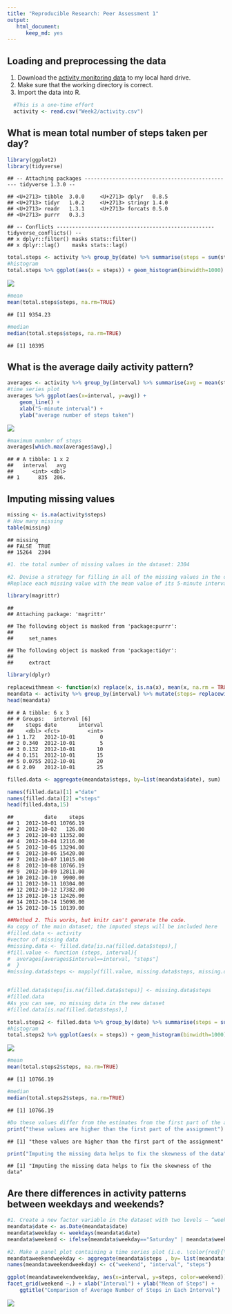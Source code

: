 ```yaml
---
title: "Reproducible Research: Peer Assessment 1"
output: 
   html_document: 
      keep_md: yes
---
```


## Loading and preprocessing the data
1. Download the [activity monitoring data](https://d396qusza40orc.cloudfront.net/repdata%2Fdata%2Factivity.zip) to my local hard drive.
2. Make sure that the working directory is correct. 
3. Import the data into R.

```r
  #This is a one-time effort
  activity <- read.csv("Week2/activity.csv")
```


## What is mean total number of steps taken per day?

```r
library(ggplot2)
library(tidyverse)
```

```
## -- Attaching packages ------------------------------------------------ tidyverse 1.3.0 --
```

```
## <U+2713> tibble  3.0.0     <U+2713> dplyr   0.8.5
## <U+2713> tidyr   1.0.2     <U+2713> stringr 1.4.0
## <U+2713> readr   1.3.1     <U+2713> forcats 0.5.0
## <U+2713> purrr   0.3.3
```

```
## -- Conflicts --------------------------------------------------- tidyverse_conflicts() --
## x dplyr::filter() masks stats::filter()
## x dplyr::lag()    masks stats::lag()
```

```r
total.steps <- activity %>% group_by(date) %>% summarise(steps = sum(steps, na.rm = T))
#histogram
total.steps %>% ggplot(aes(x = steps)) + geom_histogram(binwidth=1000) + ggtitle("Total Number of Steps Taken Each Day") 
```

![](PA1_template_files/figure-html/total%20number%20of%20steps-1.png)

```r
#mean
mean(total.steps$steps, na.rm=TRUE)
```

```
## [1] 9354.23
```

```r
#median
median(total.steps$steps, na.rm=TRUE)
```

```
## [1] 10395
```


## What is the average daily activity pattern?

```r
averages <- activity %>% group_by(interval) %>% summarise(avg = mean(steps, na.rm = TRUE))
#time series plot
averages %>% ggplot(aes(x=interval, y=avg)) +
    geom_line() +
    xlab("5-minute interval") +
    ylab("average number of steps taken")
```

![](PA1_template_files/figure-html/daily%20average-1.png)<!-- -->

```r
#maximum number of steps
averages[which.max(averages$avg),]
```

```
## # A tibble: 1 x 2
##   interval   avg
##      <int> <dbl>
## 1      835  206.
```


## Imputing missing values


```r
missing <- is.na(activity$steps)
# How many missing
table(missing)
```

```
## missing
## FALSE  TRUE 
## 15264  2304
```

```r
#1. the total number of missing values in the dataset: 2304
```


```r
#2. Devise a strategy for filling in all of the missing values in the dataset.
#Replace each missing value with the mean value of its 5-minute interval

library(magrittr)
```

```
## 
## Attaching package: 'magrittr'
```

```
## The following object is masked from 'package:purrr':
## 
##     set_names
```

```
## The following object is masked from 'package:tidyr':
## 
##     extract
```

```r
library(dplyr)

replacewithmean <- function(x) replace(x, is.na(x), mean(x, na.rm = TRUE))
meandata <- activity %>% group_by(interval) %>% mutate(steps= replacewithmean(steps))
head(meandata)
```

```
## # A tibble: 6 x 3
## # Groups:   interval [6]
##    steps date       interval
##    <dbl> <fct>         <int>
## 1 1.72   2012-10-01        0
## 2 0.340  2012-10-01        5
## 3 0.132  2012-10-01       10
## 4 0.151  2012-10-01       15
## 5 0.0755 2012-10-01       20
## 6 2.09   2012-10-01       25
```

```r
filled.data <- aggregate(meandata$steps, by=list(meandata$date), sum)

names(filled.data)[1] ="date"
names(filled.data)[2] ="steps"
head(filled.data,15)
```

```
##          date    steps
## 1  2012-10-01 10766.19
## 2  2012-10-02   126.00
## 3  2012-10-03 11352.00
## 4  2012-10-04 12116.00
## 5  2012-10-05 13294.00
## 6  2012-10-06 15420.00
## 7  2012-10-07 11015.00
## 8  2012-10-08 10766.19
## 9  2012-10-09 12811.00
## 10 2012-10-10  9900.00
## 11 2012-10-11 10304.00
## 12 2012-10-12 17382.00
## 13 2012-10-13 12426.00
## 14 2012-10-14 15098.00
## 15 2012-10-15 10139.00
```

```r
##Method 2. This works, but knitr can't generate the code. 
#a copy of the main dataset; the imputed steps will be included here
#filled.data <- activity
#vector of missing data
#missing.data <- filled.data[is.na(filled.data$steps),]
#fill.value <- function (steps, interval){ 
#  averages[averages$interval==interval, "steps"]
#  }
#missing.data$steps <- mapply(fill.value, missing.data$steps, missing.data$interval, SIMPLIFY = TRUE)


#filled.data$steps[is.na(filled.data$steps)] <- missing.data$steps
#filled.data
#As you can see, no missing data in the new dataset
#filled.data[is.na(filled.data$steps),]
```


```r
total.steps2 <- filled.data %>% group_by(date) %>% summarise(steps = sum(steps, na.rm = T))
#histogram
total.steps2 %>% ggplot(aes(x = steps)) + geom_histogram(binwidth=1000) + ggtitle("Total Number of Steps Taken Each Day") 
```

![](PA1_template_files/figure-html/histogram,%20mean,%20and%20median%20of%20the%20new%20dataset-1.png)<!-- -->

```r
#mean
mean(total.steps2$steps, na.rm=TRUE)
```

```
## [1] 10766.19
```

```r
#median
median(total.steps2$steps, na.rm=TRUE)
```

```
## [1] 10766.19
```

```r
#Do these values differ from the estimates from the first part of the assignment? What is the impact of imputing missing data on the estimates of the total daily number of steps?
print("these values are higher than the first part of the assignment")
```

```
## [1] "these values are higher than the first part of the assignment"
```

```r
print("Imputing the missing data helps to fix the skewness of the data")
```

```
## [1] "Imputing the missing data helps to fix the skewness of the data"
```


## Are there differences in activity patterns between weekdays and weekends?


```r
#1. Create a new factor variable in the dataset with two levels – “weekday” and “weekend” indicating whether a given date is a weekday or weekend day.
meandata$date <- as.Date(meandata$date)
meandata$weekday <- weekdays(meandata$date)
meandata$weekend <- ifelse(meandata$weekday=="Saturday" | meandata$weekday=="Sunday", "Weekend", "Weekday" )

#2. Make a panel plot containing a time series plot (i.e. \color{red}{\verb|type = "l"|}type="l") of the 5-minute interval (x-axis) and the average number of steps taken, averaged across all weekday days or weekend days (y-axis). See the README file in the GitHub repository to see an example of what this plot should look like using simulated data.
meandataweekendweekday <- aggregate(meandata$steps , by= list(meandata$weekend, meandata$interval), na.omit(mean))
names(meandataweekendweekday) <- c("weekend", "interval", "steps")

ggplot(meandataweekendweekday, aes(x=interval, y=steps, color=weekend)) + geom_line()+
facet_grid(weekend ~.) + xlab("Interval") + ylab("Mean of Steps") +
    ggtitle("Comparison of Average Number of Steps in Each Interval")
```

![](PA1_template_files/figure-html/difference%20weekdays%20and%20weekends-1.png)<!-- -->

